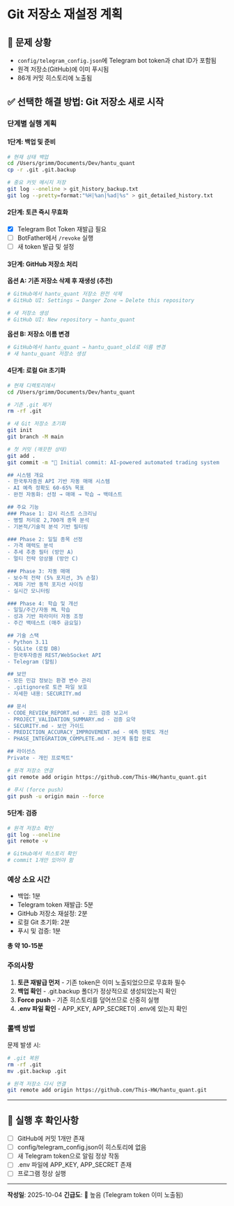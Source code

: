 # Git 저장소 재설정 계획

## 🚨 문제 상황
- `config/telegram_config.json`에 Telegram bot token과 chat ID가 포함됨
- 원격 저장소(GitHub)에 이미 푸시됨
- 86개 커밋 히스토리에 노출됨

## ✅ 선택한 해결 방법: Git 저장소 새로 시작

### 단계별 실행 계획

#### 1단계: 백업 및 준비
```bash
# 현재 상태 백업
cd /Users/grimm/Documents/Dev/hantu_quant
cp -r .git .git.backup

# 중요 커밋 메시지 저장
git log --oneline > git_history_backup.txt
git log --pretty=format:"%H|%an|%ad|%s" > git_detailed_history.txt
```

#### 2단계: 토큰 즉시 무효화
- [x] Telegram Bot Token 재발급 필요
- [ ] BotFather에서 `/revoke` 실행
- [ ] 새 token 발급 및 설정

#### 3단계: GitHub 저장소 처리
**옵션 A: 기존 저장소 삭제 후 재생성 (추천)**
```bash
# GitHub에서 hantu_quant 저장소 완전 삭제
# GitHub UI: Settings → Danger Zone → Delete this repository

# 새 저장소 생성
# GitHub UI: New repository → hantu_quant
```

**옵션 B: 저장소 이름 변경**
```bash
# GitHub에서 hantu_quant → hantu_quant_old로 이름 변경
# 새 hantu_quant 저장소 생성
```

#### 4단계: 로컬 Git 초기화
```bash
# 현재 디렉토리에서
cd /Users/grimm/Documents/Dev/hantu_quant

# 기존 .git 제거
rm -rf .git

# 새 Git 저장소 초기화
git init
git branch -M main

# 첫 커밋 (깨끗한 상태)
git add .
git commit -m "🎉 Initial commit: AI-powered automated trading system

## 시스템 개요
- 한국투자증권 API 기반 자동 매매 시스템
- AI 예측 정확도 60-65% 목표
- 완전 자동화: 선정 → 매매 → 학습 → 백테스트

## 주요 기능
### Phase 1: 감시 리스트 스크리닝
- 병렬 처리로 2,700개 종목 분석
- 기본적/기술적 분석 기반 필터링

### Phase 2: 일일 종목 선정
- 가격 매력도 분석
- 추세 추종 필터 (방안 A)
- 멀티 전략 앙상블 (방안 C)

### Phase 3: 자동 매매
- 보수적 전략 (5% 포지션, 3% 손절)
- 계좌 기반 동적 포지션 사이징
- 실시간 모니터링

### Phase 4: 학습 및 개선
- 일일/주간/자동 ML 학습
- 성과 기반 파라미터 자동 조정
- 주간 백테스트 (매주 금요일)

## 기술 스택
- Python 3.11
- SQLite (로컬 DB)
- 한국투자증권 REST/WebSocket API
- Telegram (알림)

## 보안
- 모든 민감 정보는 환경 변수 관리
- .gitignore로 토큰 파일 보호
- 자세한 내용: SECURITY.md

## 문서
- CODE_REVIEW_REPORT.md - 코드 검증 보고서
- PROJECT_VALIDATION_SUMMARY.md - 검증 요약
- SECURITY.md - 보안 가이드
- PREDICTION_ACCURACY_IMPROVEMENT.md - 예측 정확도 개선
- PHASE_INTEGRATION_COMPLETE.md - 3단계 통합 완료

## 라이선스
Private - 개인 프로젝트"

# 원격 저장소 연결
git remote add origin https://github.com/This-HW/hantu_quant.git

# 푸시 (force push)
git push -u origin main --force
```

#### 5단계: 검증
```bash
# 원격 저장소 확인
git log --oneline
git remote -v

# GitHub에서 히스토리 확인
# commit 1개만 있어야 함
```

### 예상 소요 시간
- 백업: 1분
- Telegram token 재발급: 5분
- GitHub 저장소 재설정: 2분
- 로컬 Git 초기화: 2분
- 푸시 및 검증: 1분

**총 약 10-15분**

### 주의사항
1. **토큰 재발급 먼저** - 기존 token은 이미 노출되었으므로 무효화 필수
2. **백업 확인** - .git.backup 폴더가 정상적으로 생성되었는지 확인
3. **Force push** - 기존 히스토리를 덮어쓰므로 신중히 실행
4. **.env 파일 확인** - APP_KEY, APP_SECRET이 .env에 있는지 확인

### 롤백 방법
문제 발생 시:
```bash
# .git 복원
rm -rf .git
mv .git.backup .git

# 원격 저장소 다시 연결
git remote add origin https://github.com/This-HW/hantu_quant.git
```

---

## 🎯 실행 후 확인사항

- [ ] GitHub에 커밋 1개만 존재
- [ ] config/telegram_config.json이 히스토리에 없음
- [ ] 새 Telegram token으로 알림 정상 작동
- [ ] .env 파일에 APP_KEY, APP_SECRET 존재
- [ ] 프로그램 정상 실행

---

**작성일**: 2025-10-04
**긴급도**: 🚨 높음 (Telegram token 이미 노출됨)
